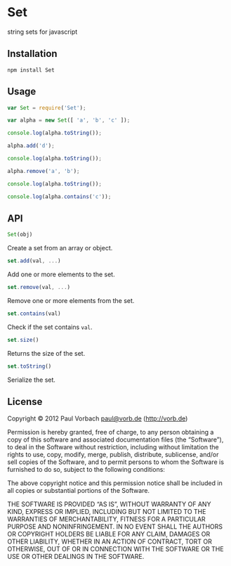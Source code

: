 # Set

string sets for javascript

## Installation

```
npm install Set
```

## Usage

```js
var Set = require('Set');

var alpha = new Set([ 'a', 'b', 'c' ]);

console.log(alpha.toString());

alpha.add('d');

console.log(alpha.toString());

alpha.remove('a', 'b');

console.log(alpha.toString());

console.log(alpha.contains('c'));
```

## API

```js
Set(obj)
```

Create a set from an array or object.

```js
set.add(val, ...)
```

Add one or more elements to the set.

```js
set.remove(val, ...)
```

Remove one or more elements from the set.

```js
set.contains(val)
```

Check if the set contains `val`.

```js
set.size()
```

Returns the size of the set.

```js
set.toString()
```

Serialize the set.

## License

Copyright © 2012 Paul Vorbach <paul@vorb.de> (http://vorb.de)

Permission is hereby granted, free of charge, to any person obtaining a copy of
this software and associated documentation files (the “Software”), to deal in
the Software without restriction, including without limitation the rights to
use, copy, modify, merge, publish, distribute, sublicense, and/or sell copies of
the Software, and to permit persons to whom the Software is furnished to do so,
subject to the following conditions:

The above copyright notice and this permission notice shall be included in all
copies or substantial portions of the Software.

THE SOFTWARE IS PROVIDED “AS IS”, WITHOUT WARRANTY OF ANY KIND, EXPRESS OR
IMPLIED, INCLUDING BUT NOT LIMITED TO THE WARRANTIES OF MERCHANTABILITY, FITNESS
FOR A PARTICULAR PURPOSE AND NONINFRINGEMENT. IN NO EVENT SHALL THE AUTHORS OR
COPYRIGHT HOLDERS BE LIABLE FOR ANY CLAIM, DAMAGES OR OTHER LIABILITY, WHETHER
IN AN ACTION OF CONTRACT, TORT OR OTHERWISE, OUT OF OR IN CONNECTION WITH THE
SOFTWARE OR THE USE OR OTHER DEALINGS IN THE SOFTWARE.
